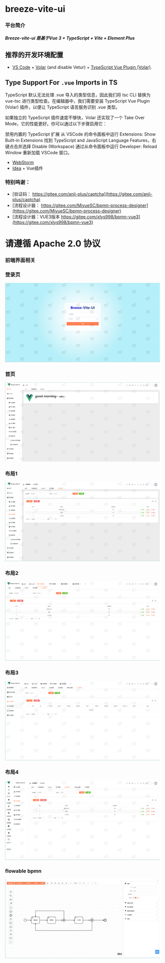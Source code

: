 # breeze-vite-ui
### 平台简介

##### Breeze-vite-ui 是基于Vue 3 + TypeScript + Vite + Element Plus

## 推荐的开发环境配置

- [VS Code](https://code.visualstudio.com/) + [Volar](https://marketplace.visualstudio.com/items?itemName=Vue.volar) (and disable Vetur) + [TypeScript Vue Plugin (Volar)](https://marketplace.visualstudio.com/items?itemName=Vue.vscode-typescript-vue-plugin).

## Type Support For `.vue` Imports in TS

TypeScript 默认无法处理 .vue 导入的类型信息，因此我们将 tsc CLI 替换为 vue-tsc 进行类型检查。在编辑器中，我们需要安装 TypeScript Vue Plugin (Volar) 插件，以便让 TypeScript 语言服务识别 .vue 类型。

如果独立的 TypeScript 插件速度不够快，Volar 还实现了一个 Take Over Mode，它的性能更好。你可以通过以下步骤启用它：

禁用内置的 TypeScript 扩展
从 VSCode 的命令面板中运行 Extensions: Show Built-in Extensions
找到 TypeScript and JavaScript Language Features，右键点击并选择 Disable (Workspace)
通过从命令面板中运行 Developer: Reload Window 重新加载 VSCode 窗口。

- [WebStorm](https://www.jetbrains.com/webstorm/download)
- [Idea](https://www.jetbrains.com/idea/download) + Vue插件
### 特别鸣谢：
- [验证码： https://gitee.com/anji-plus/captcha](https://gitee.com/anji-plus/captcha)
- [流程设计器： https://gitee.com/MiyueSC/bpmn-process-designer](https://gitee.com/MiyueSC/bpmn-process-designer)
- [流程设计器：VUE3版本 https://gitee.com/xlys998/bpmn-vue3](https://gitee.com/xlys998/bpmn-vue3)

# 请遵循 Apache 2.0 协议

### 前端界面相关

### 登录页
![login.png](doc/images/login.png)
### 首页
![home.png](doc/images/home.png)
### 布局1
![img_1.png](doc/images/img_1.png)
### 布局2
![img_2.png](doc/images/img_2.png)
### 布局3
![img_3.png](doc/images/img_3.png)
### 布局4
![img_4.png](doc/images/img_4.png)
### flowable bpmn
![flowable bpmn](doc/images/flowable.jpg)
